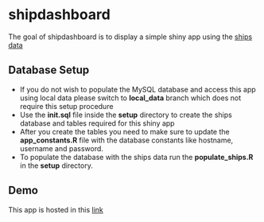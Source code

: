 
<!-- README.md is generated from README.Rmd. Please edit that file -->

# shipdashboard

The goal of shipdashboard is to display a simple shiny app using the
[ships
data](https://drive.google.com/file/d/1IeaDpJNqfgUZzGdQmR6cz2H3EQ3_QfCV)

## Database Setup

  - If you do not wish to populate the MySQL database and access this
    app using local data please switch to **local\_data** branch which
    does not require this setup procedure
  - Use the **init.sql** file inside the **setup** directory to create
    the ships database and tables required for this shiny app
  - After you create the tables you need to make sure to update the
    **app\_constants.R** file with the database constants like hostname,
    username and password.
  - To populate the database with the ships data run the
    **populate\_ships.R** in the **setup** directory.

## Demo

This app is hosted in this
[link](%22https://vedha.tech/shipdashboard%22)
